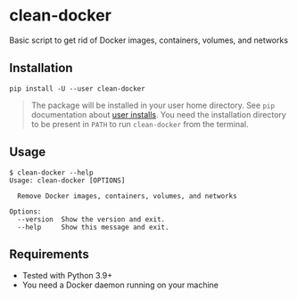 # clean-docker

Basic script to get rid of Docker images, containers, volumes, and networks

## Installation

`pip install -U --user clean-docker`

> The package will be installed in your user home directory. See `pip`
> documentation about [user installs][1]. You need the installation directory
> to be present in `PATH` to run `clean-docker` from the terminal.

## Usage

```console
$ clean-docker --help
Usage: clean-docker [OPTIONS]

  Remove Docker images, containers, volumes, and networks

Options:
  --version  Show the version and exit.
  --help     Show this message and exit.
```

## Requirements

- Tested with Python 3.9+
- You need a Docker daemon running on your machine

[1]: https://pip.pypa.io/en/latest/user_guide/#user-installs
